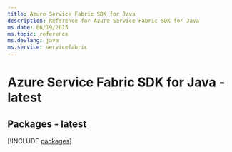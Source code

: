 ```yaml
---
title: Azure Service Fabric SDK for Java
description: Reference for Azure Service Fabric SDK for Java
ms.date: 06/19/2025
ms.topic: reference
ms.devlang: java
ms.service: servicefabric
---
```

# Azure Service Fabric SDK for Java - latest
## Packages - latest
[!INCLUDE [packages](service-fabric-index.md)]